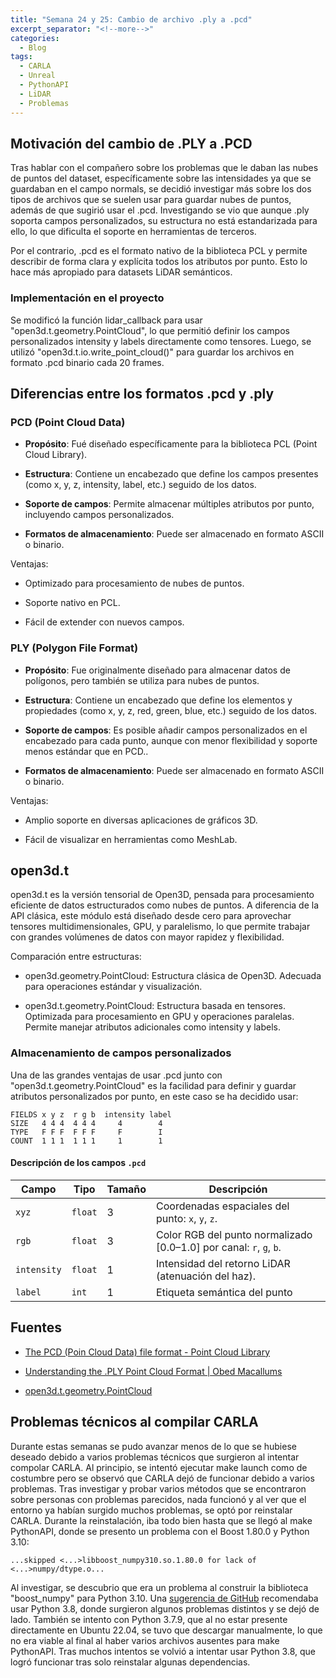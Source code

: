 ```yaml
---
title: "Semana 24 y 25: Cambio de archivo .ply a .pcd"
excerpt_separator: "<!--more-->"
categories:
  - Blog
tags:
  - CARLA
  - Unreal
  - PythonAPI
  - LiDAR
  - Problemas
---
```


## Motivación del cambio de .PLY a .PCD
Tras hablar con el compañero sobre los problemas que le daban las nubes de puntos del dataset, específicamente sobre las intensidades ya que se guardaban en el campo normals, se decidió investigar más sobre los dos tipos de archivos que se suelen usar para guardar nubes de puntos, además de que sugirió usar el .pcd.
Investigando se vio que aunque .ply soporta campos personalizados, su estructura no está estandarizada para ello, lo que dificulta el soporte en herramientas de terceros.

Por el contrario, .pcd es el formato nativo de la biblioteca PCL y permite describir de forma clara y explícita todos los atributos por punto. Esto lo hace más apropiado para datasets LiDAR semánticos.

### Implementación en el proyecto
Se modificó la función lidar_callback para usar "open3d.t.geometry.PointCloud", lo que permitió definir los campos personalizados intensity y labels directamente como tensores. Luego, se utilizó "open3d.t.io.write_point_cloud()" para guardar los archivos en formato .pcd binario cada 20 frames.

## Diferencias entre los formatos .pcd y .ply

### PCD (Point Cloud Data)

- **Propósito**: Fué diseñado específicamente para la biblioteca PCL (Point Cloud Library).

- **Estructura**: Contiene un encabezado que define los campos presentes (como x, y, z, intensity, label, etc.) seguido de los datos.

- **Soporte de campos**: Permite almacenar múltiples atributos por punto, incluyendo campos personalizados.

- **Formatos de almacenamiento**: Puede ser almacenado en formato ASCII o binario.

Ventajas:

- Optimizado para procesamiento de nubes de puntos.

- Soporte nativo en PCL.

- Fácil de extender con nuevos campos.

### PLY (Polygon File Format)

- **Propósito**: Fue originalmente diseñado para almacenar datos de polígonos, pero también se utiliza para nubes de puntos.

- **Estructura**: Contiene un encabezado que define los elementos y propiedades (como x, y, z, red, green, blue, etc.) seguido de los datos.

- **Soporte de campos**: Es posible añadir campos personalizados en el encabezado para cada punto, aunque con menor flexibilidad y soporte menos estándar que en PCD..

- **Formatos de almacenamiento**: Puede ser almacenado en formato ASCII o binario.

Ventajas:

- Amplio soporte en diversas aplicaciones de gráficos 3D.

- Fácil de visualizar en herramientas como MeshLab.

## open3d.t

open3d.t es la versión tensorial de Open3D, pensada para procesamiento eficiente de datos estructurados como nubes de puntos. A diferencia de la API clásica, este módulo está diseñado desde cero para aprovechar tensores multidimensionales, GPU, y paralelismo, lo que permite trabajar con grandes volúmenes de datos con mayor rapidez y flexibilidad.

Comparación entre estructuras:

- open3d.geometry.PointCloud: Estructura clásica de Open3D. Adecuada para operaciones estándar y visualización.

- open3d.t.geometry.PointCloud: Estructura basada en tensores. Optimizada para procesamiento en GPU y operaciones paralelas. Permite manejar atributos adicionales como intensity y labels.



### Almacenamiento de campos personalizados

Una de las grandes ventajas de usar .pcd junto con "open3d.t.geometry.PointCloud" es la facilidad para definir y guardar atributos personalizados por punto, en este caso se ha decidido usar:

```
FIELDS x y z  r g b  intensity label 
SIZE   4 4 4  4 4 4     4        4   
TYPE   F F F  F F F     F        I   
COUNT  1 1 1  1 1 1     1        1   
```
#### Descripción de los campos `.pcd`

| Campo    | Tipo     | Tamaño | Descripción                                                                 |
|----------|----------|--------|-----------------------------------------------------------------------------|
| `xyz`    | `float`  | 3      | Coordenadas espaciales del punto: `x`, `y`, `z`.                            |
| `rgb`    | `float`  | 3      | Color RGB del punto normalizado [0.0–1.0] por canal: `r`, `g`, `b`.         |
| `intensity` | `float`  | 1      | Intensidad del retorno LiDAR (atenuación del haz).                         |
| `label`  | `int`    | 1      | Etiqueta semántica del punto                                                |


## Fuentes

- [The PCD (Poin Cloud Data) file format - Point Cloud Library](https://pointclouds.org/documentation/tutorials/pcd_file_format.html)

- [Understanding the .PLY Point Cloud Format | Obed Macallums](https://obedmacallums.com/posts/ply-format/)

- [open3d.t.geometry.PointCloud](https://www.open3d.org/docs/latest/python_api/open3d.t.geometry.PointCloud.html)


## Problemas técnicos al compilar CARLA
Durante estas semanas se pudo avanzar menos de lo que se hubiese deseado debido a varios problemas técnicos que surgieron al intentar compolar CARLA.
Al principio, se intentó ejecutar make launch como de costumbre pero se observó que CARLA dejó de funcionar debido a varios problemas. Tras investigar y probar varios métodos que se encontraron sobre personas con problemas parecidos, nada funcionó y al ver que el entorno ya habían surgido muchos problemas, se optó por reinstalar CARLA.
Durante la reinstalación, iba todo bien hasta que se llegó al make PythonAPI, donde se presento un problema con el Boost 1.80.0 y Python 3.10:
```
...skipped <...>libboost_numpy310.so.1.80.0 for lack of <...>numpy/dtype.o...
```

Al investigar, se descubrio que era un problema al construir la biblioteca "boost_numpy" para Python 3.10. Una [sugerencia de GitHub](https://github.com/carla-simulator/carla/issues/8106) recomendaba usar Python 3.8, donde surgieron algunos problemas distintos y se dejó de lado.
También se intento con Python 3.7.9, que al no estar presente directamente en Ubuntu 22.04, se tuvo que descargar manualmente, lo que no era viable al final al haber varios archivos ausentes para make PythonAPI. Tras muchos intentos se volvió a intentar usar Python 3.8, que logró funcionar tras solo reinstalar algunas dependencias.



